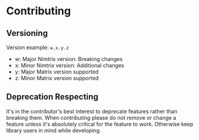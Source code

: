# Contributing

## Versioning
Version example: `w.x.y.z`
 - w: Major Nimtrix version: Breaking changes
 - x: Minor Nimtrix version: Additional changes
 - y: Major Matrix version supported
 - z: Minor Matrix version supported

## Deprecation Respecting
It's in the contributor's best interest to deprecate
features rather than breaking them. When contributing
please do not remove or change a feature unless it's
absolutely critical for the feature to work. Otherwise
keep library users in mind while developing.
